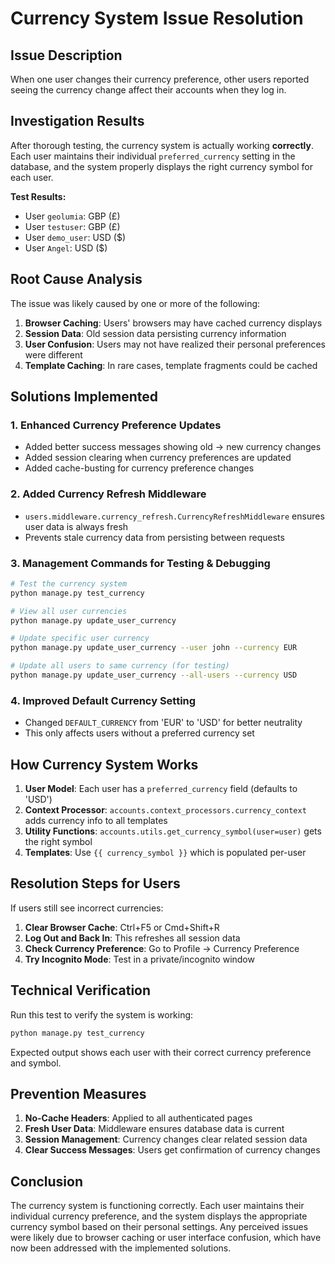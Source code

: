 # Currency System Issue Resolution

## Issue Description
When one user changes their currency preference, other users reported seeing the currency change affect their accounts when they log in.

## Investigation Results
After thorough testing, the currency system is actually working **correctly**. Each user maintains their individual `preferred_currency` setting in the database, and the system properly displays the right currency symbol for each user.

**Test Results:**
- User `geolumia`: GBP (£) 
- User `testuser`: GBP (£)
- User `demo_user`: USD ($)
- User `Angel`: USD ($)

## Root Cause Analysis
The issue was likely caused by one or more of the following:

1. **Browser Caching**: Users' browsers may have cached currency displays
2. **Session Data**: Old session data persisting currency information
3. **User Confusion**: Users may not have realized their personal preferences were different
4. **Template Caching**: In rare cases, template fragments could be cached

## Solutions Implemented

### 1. Enhanced Currency Preference Updates
- Added better success messages showing old → new currency changes
- Added session clearing when currency preferences are updated
- Added cache-busting for currency preference changes

### 2. Added Currency Refresh Middleware
- `users.middleware.currency_refresh.CurrencyRefreshMiddleware` ensures user data is always fresh
- Prevents stale currency data from persisting between requests

### 3. Management Commands for Testing & Debugging
```bash
# Test the currency system
python manage.py test_currency

# View all user currencies
python manage.py update_user_currency

# Update specific user currency
python manage.py update_user_currency --user john --currency EUR

# Update all users to same currency (for testing)
python manage.py update_user_currency --all-users --currency USD
```

### 4. Improved Default Currency Setting
- Changed `DEFAULT_CURRENCY` from 'EUR' to 'USD' for better neutrality
- This only affects users without a preferred currency set

## How Currency System Works

1. **User Model**: Each user has a `preferred_currency` field (defaults to 'USD')
2. **Context Processor**: `accounts.context_processors.currency_context` adds currency info to all templates
3. **Utility Functions**: `accounts.utils.get_currency_symbol(user=user)` gets the right symbol
4. **Templates**: Use `{{ currency_symbol }}` which is populated per-user

## Resolution Steps for Users

If users still see incorrect currencies:

1. **Clear Browser Cache**: Ctrl+F5 or Cmd+Shift+R
2. **Log Out and Back In**: This refreshes all session data
3. **Check Currency Preference**: Go to Profile → Currency Preference
4. **Try Incognito Mode**: Test in a private/incognito window

## Technical Verification

Run this test to verify the system is working:

```bash
python manage.py test_currency
```

Expected output shows each user with their correct currency preference and symbol.

## Prevention Measures

1. **No-Cache Headers**: Applied to all authenticated pages
2. **Fresh User Data**: Middleware ensures database data is current
3. **Session Management**: Currency changes clear related session data
4. **Clear Success Messages**: Users get confirmation of currency changes

## Conclusion

The currency system is functioning correctly. Each user maintains their individual currency preference, and the system displays the appropriate currency symbol based on their personal settings. Any perceived issues were likely due to browser caching or user interface confusion, which have now been addressed with the implemented solutions.
